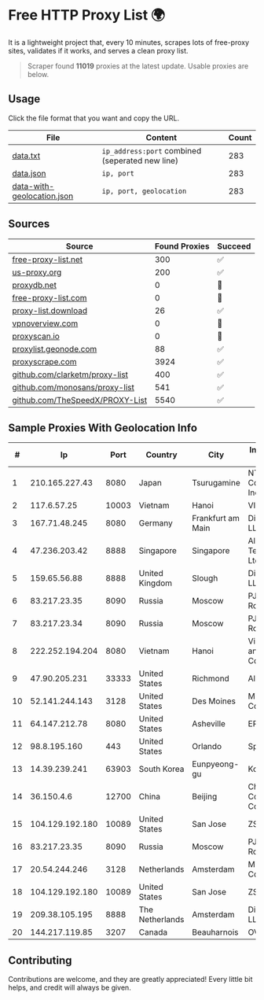 
# Free HTTP Proxy List 🌍

It is a lightweight project that, every 10 minutes, scrapes lots of free-proxy sites, validates if it works, and serves a clean proxy list.


> Scraper found **11019** proxies at the latest update. Usable proxies are below.

## Usage

Click the file format that you want and copy the URL.


|File|Content|Count|
|----|-------|-----|
|[data.txt](https://raw.githubusercontent.com/themiralay/Proxy-List-World/master/data.txt)|`ip_address:port` combined (seperated new line)|283|
|[data.json](https://raw.githubusercontent.com/themiralay/Proxy-List-World/master/data.json)|`ip, port`|283|
|[data-with-geolocation.json](https://raw.githubusercontent.com/themiralay/Proxy-List-World/master/data-with-geolocation.json)|`ip, port, geolocation`|283|

## Sources

|Source|Found Proxies|Succeed|
|------|-------------|-------|
|[free-proxy-list.net](https://free-proxy-list.net)|300|✅|
|[us-proxy.org](https://www.us-proxy.org)|200|✅|
|[proxydb.net](http://proxydb.net)|0|🚫|
|[free-proxy-list.com](https://free-proxy-list.com/?page=&port=&type%5B%5D=http&type%5B%5D=https&up_time=0&search=Search)|0|🚫|
|[proxy-list.download](https://www.proxy-list.download/HTTP)|26|✅|
|[vpnoverview.com](https://vpnoverview.com/privacy/anonymous-browsing/free-proxy-servers)|0|🚫|
|[proxyscan.io](https://www.proxyscan.io)|0|🚫|
|[proxylist.geonode.com](https://proxylist.geonode.com/api/proxy-list?limit=300&page=1&sort_by=lastChecked&sort_type=desc&protocols=http,https)|88|✅|
|[proxyscrape.com](https://api.proxyscrape.com/v2/?request=displayproxies&protocol=http&timeout=10000&country=all&ssl=all&anonymity=all)|3924|✅|
|[github.com/clarketm/proxy-list](https://raw.githubusercontent.com/clarketm/proxy-list/master/proxy-list-raw.txt)|400|✅|
|[github.com/monosans/proxy-list](https://raw.githubusercontent.com/monosans/proxy-list/main/proxies/http.txt)|541|✅|
|[github.com/TheSpeedX/PROXY-List](https://raw.githubusercontent.com/TheSpeedX/PROXY-List/master/http.txt)|5540|✅|


## Sample Proxies With Geolocation Info

|#|Ip|Port|Country|City|Internet Service Provider|
|-|--|----|-------|----|-------------------------|
|1|210.165.227.43|8080|Japan|Tsurugamine|NTT PC Communications, Inc.|
|2|117.6.57.25|10003|Vietnam|Hanoi|VIETTEL|
|3|167.71.48.245|8080|Germany|Frankfurt am Main|DigitalOcean, LLC|
|4|47.236.203.42|8888|Singapore|Singapore|Alibaba (US) Technology Co., Ltd.|
|5|159.65.56.88|8888|United Kingdom|Slough|DigitalOcean, LLC|
|6|83.217.23.35|8090|Russia|Moscow|PJSC Rostelecom|
|7|83.217.23.34|8090|Russia|Moscow|PJSC Rostelecom|
|8|222.252.194.204|8080|Vietnam|Hanoi|VietNam Post and Telecom Corporation|
|9|47.90.205.231|33333|United States|Richmond|Alibaba.com LLC|
|10|52.141.244.143|3128|United States|Des Moines|Microsoft Corporation|
|11|64.147.212.78|8080|United States|Asheville|ERC Broadband|
|12|98.8.195.160|443|United States|Orlando|Spectrum|
|13|14.39.239.241|63903|South Korea|Eunpyeong-gu|Korea Telecom|
|14|36.150.4.6|12700|China|Beijing|China Mobile Communications Corporation|
|15|104.129.192.180|10089|United States|San Jose|ZSCALER, INC.|
|16|83.217.23.35|8090|Russia|Moscow|PJSC Rostelecom|
|17|20.54.244.246|3128|Netherlands|Amsterdam|Microsoft Corporation|
|18|104.129.192.180|10089|United States|San Jose|ZSCALER, INC.|
|19|209.38.105.195|8888|The Netherlands|Amsterdam|DigitalOcean, LLC|
|20|144.217.119.85|3207|Canada|Beauharnois|OVH Hosting|



## Contributing

Contributions are welcome, and they are greatly appreciated! Every
little bit helps, and credit will always be given.

